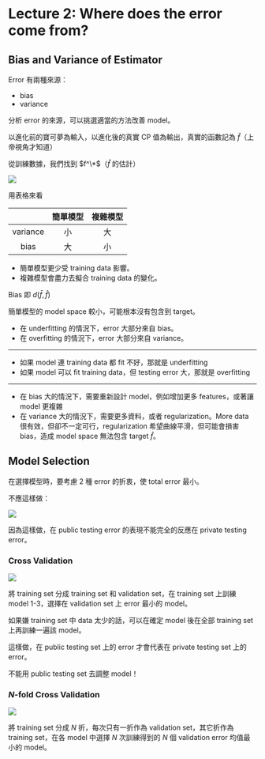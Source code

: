 # Lecture 2: Where does the error come from?

## Bias and Variance of Estimator

Error 有兩種來源：

- bias
- variance

分析 error 的來源，可以挑選適當的方法改善 model。

以進化前的寶可夢為輸入，以進化後的真實 CP 值為輸出，真實的函數記為 $\hat f$（上帝視角才知道）

從訓練數據，我們找到 $f^\*$（$\hat f$ 的估計）

![](https://i.imgur.com/Q8eohUL.png?width=30rem)

用表格來看

| | 簡單模型 | 複雜模型 |
|:--:|:--:|:--:|
| variance | 小 | 大 |
| bias | 大 | 小 | 

- 簡單模型更少受 training data 影響。
- 複雜模型會盡力去擬合 training data 的變化。

Bias 即 $d(\bar f, \hat f)$

簡單模型的 model space 較小，可能根本沒有包含到 target。

- 在 underfitting 的情況下，error 大部分來自 bias。
- 在 overfitting 的情況下，error 大部分來自 variance。

---

- 如果 model 連 training data 都 fit 不好，那就是 underfitting
- 如果 model 可以 fit training data，但 testing error 大，那就是 overfitting

---

- 在 bias 大的情況下，需要重新設計 model，例如增加更多 features，或著讓 model 更複雜
- 在 variance 大的情況下，需要更多資料，或者 regularization。More data 很有效，但卻不一定可行，regularization 希望曲線平滑，但可能會損害 bias，造成 model space 無法包含 target $\hat f$。

## Model Selection

在選擇模型時，要考慮 2 種 error 的折衷，使 total error 最小。

不應這樣做：

![](https://i.imgur.com/QZZrg8C.png?width=30rem)

因為這樣做，在 public testing error 的表現不能完全的反應在 private testing error。

### Cross Validation

![](https://i.imgur.com/NiYfKs9.png?width=30rem)

將 training set 分成 training set 和 validation set，在 training set 上訓練 model 1-3，選擇在 validation set 上 error 最小的 model。

如果嫌 training set 中 data 太少的話，可以在確定 model 後在全部 training set 上再訓練一遍該 model。

這樣做，在 public testing set 上的 error 才會代表在 private testing set 上的 error。

不能用 public testing set 去調整 model！

### $N$-fold Cross Validation

![](https://i.imgur.com/L93md2I.png?width=30rem)

將 training set 分成 $N$ 折，每次只有一折作為 validation set，其它折作為 training set，在各 model 中選擇 $N$ 次訓練得到的 $N$ 個 validation error 均值最小的 model。
